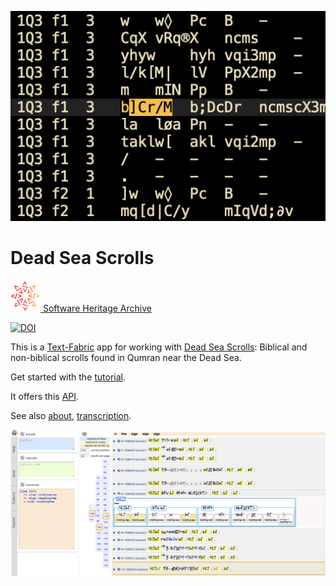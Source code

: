 ![logo](code/static/logo.png)

# Dead Sea Scrolls

[![sha](sha.png) Software Heritage Archive](https://archive.softwareheritage.org/browse/origin/https://github.com/annotation/app-dss/)

[![DOI](https://zenodo.org/badge/172951151.svg)](https://zenodo.org/badge/latestdoi/172951151)

This is a
[Text-Fabric](https://githubv.com/annotation/text-fabric) app
for working with
[Dead Sea Scrolls](https://github.com/etcbc/dss): Biblical and non-biblical scrolls found
in Qumran near the Dead Sea.

Get started with the
[tutorial](https://nbviewer.jupyter.org/github/annotation/tutorials/blob/master/dss/start.ipynb).

It offers this [API](https://annotation.github.io/text-fabric/Api/App/).

See also
[about](https://github.com/etcbc/dss/blob/master/docs/about.md),
[transcription](https://github.com/etcbc/dss/blob/master/docs/transcription.md).

![shot](images/shot.png)

